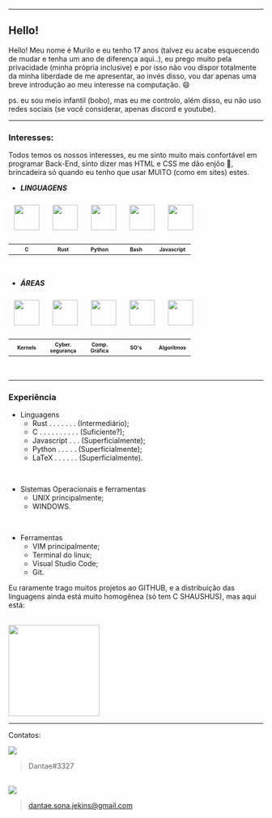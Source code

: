 <hr>

## Hello!

Hello! Meu nome é Murilo e eu tenho 17 anos (talvez eu acabe esquecendo de mudar e tenha um ano de diferença aqui..), eu prego muito pela privacidade (minha própria inclusive) e por isso não vou dispor totalmente da minha liberdade de me apresentar, ao invés disso, vou dar apenas uma breve introdução ao meu interesse na computação. 😄

ps. eu sou meio infantil (bobo), mas eu me controlo, além disso, eu não uso redes sociais (se você considerar, apenas discord e youtube).

<style>

.bloco
{
    width:56px;
    padding: 0;
    margin:  0;
    text-align: center;
    font-size: 10px;
}
.DISPLAY>img
{
    width:50px;
    height:50px;
    padding:11px;
}
</style>
<hr>

### Interesses:
Todos temos os nossos interesses, eu me sinto muito mais confortável em programar Back-End, sinto dizer mas HTML e CSS me dão enjôo 🤢, brincadeira só quando eu tenho que usar MUITO (como em sites) estes.

- ***LINGUAGENS***
<div class="DISPLAY">
<img src="https://cdn.jsdelivr.net/gh/devicons/devicon/icons/c/c-original.svg" /> 
<img src="https://cdn.jsdelivr.net/gh/devicons/devicon/icons/rust/rust-plain.svg"/> 
<img src="https://cdn.jsdelivr.net/gh/devicons/devicon/icons/python/python-original.svg"/> 
<img src="https://cdn.jsdelivr.net/gh/devicons/devicon/icons/bash/bash-original.svg"/> 
<img src="https://cdn.jsdelivr.net/gh/devicons/devicon/icons/javascript/javascript-original.svg"/>
</div>
<table>

<tr>
 <th scope="col"><div class="bloco">C</div></th>
 <th scope="col"><div class="bloco">Rust</div></th>
 <th scope="col"><div class="bloco">Python</div></th>
 <th scope="col"><div class="bloco">Bash</div></th>
 <th scope="col"><div class="bloco">Javascript</div></th>
</tr>
 </table>

<br>

- ***ÁREAS***
<div class="DISPLAY">
<img src="https://cdn.jsdelivr.net/gh/devicons/devicon/icons/linux/linux-original.svg"> 
<img src="https://img.icons8.com/nolan/64/skull.png">
<img src="https://img.icons8.com/external-inipagistudio-lineal-color-inipagistudio/64/000000/external-cube-augmented-reality-inipagistudio-lineal-color-inipagistudio.png"/> 
<img src="https://img.icons8.com/color/48/000000/free-bsd.png"/>
<img src="https://img.icons8.com/external-itim2101-lineal-color-itim2101/64/000000/external-algorithm-smartphone-technology-itim2101-lineal-color-itim2101.png"/>
</div>
<table>

<tr>
 <th scope="col"><div class="bloco">Kernels</div></th>
 <th scope="col"><div class="bloco">Cyber. segurança</div></th>
 <th scope="col"><div class="bloco">Comp. Gráfica</div></th>
 <th scope="col"><div class="bloco">SO's</div></th>
 <th scope="col"><div class="bloco">Algoritmos</div></th>
</tr>
 </table>

<br>

<hr>

### **Experiência**

- Linguagens 
    - Rust . . . . . . . (Intermediário);
    - C . . . . . . . . . . (Suficiente?);
    - Javascript . . . (Superficialmente);
    - Python . . . . . (Superficialmente);
    - LaTeX . . . . . . (Superficialmente).

<br>

- Sistemas Operacionais e ferramentas 
    - UNIX principalmente;
    - WINDOWS.

<br>

- Ferramentas
    - VIM principalmente;
    - Terminal do linux;
    - Visual Studio Code;
    - Git.

Eu raramente trago muitos projetos ao GITHUB, e a distribuição das linguagens ainda está muito homogênea (só tem C SHAUSHUS), mas aqui está:

<br>

  <img height="180em" src="https://github-readme-stats.vercel.app/api/top-langs/?username=Dantae-Jekins&layout=compact&langs_count=7&theme=gruvbox"/>



<hr>

Contatos:

<img src = "https://img.shields.io/badge/Discord-7289DA?style=for-the-badge&logo=discord&logoColor=white">

>Dantae#3327

<br>

<img src ="https://img.shields.io/badge/Gmail-D14836?style=for-the-badge&logo=gmail&logoColor=white">

> dantae.sona.jekins@gmail.com



<!--
**Dantae-Jekins/Dantae-Jekins** is a ✨ _special_ ✨ repository because its `README.md` (this file) appears on your GitHub profile.

Here are some ideas to get you started:

- 🔭 I’m currently working on ...
- 🌱 I’m currently learning ...
- 👯 I’m looking to collaborate on ...
- 🤔 I’m looking for help with ...
- 💬 Ask me about ...
- 📫 How to reach me: ...
- 😄 Pronouns: ...
- ⚡ Fun fact: ...
-->
